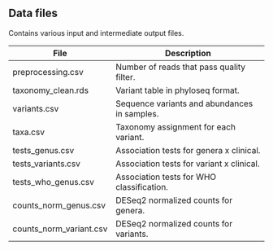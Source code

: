## Data files

Contains various input and intermediate output files.

|File                            |                                  Description|
|--------------------------------|---------------------------------------------|
|preprocessing.csv               | Number of reads that pass quality filter.   |
|taxonomy_clean.rds              | Variant table in phyloseq format.           |
|variants.csv                    | Sequence variants and abundances in samples.|
|taxa.csv                        | Taxonomy assignment for each variant.       |
|tests_genus.csv                 | Association tests for genera x clinical.    |
|tests_variants.csv              | Association tests for variant x clinical.   |
|tests_who_genus.csv             | Association tests for WHO classification.   |
|counts_norm_genus.csv           | DESeq2 normalized counts for genera.        |
|counts_norm_variant.csv         | DESeq2 normalized counts for variants.      |
